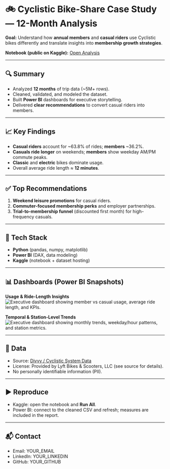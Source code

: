 # 🚲 Cyclistic Bike-Share Case Study — 12-Month Analysis

**Goal:** Understand how **annual members** and **casual riders** use Cyclistic bikes differently and translate insights into **membership growth strategies**.

**Notebook (public on Kaggle):** [Open Analysis](KAGGLE_NOTEBOOK_URL)

---

## 🔍 Summary
- Analyzed **12 months** of trip data (~5M+ rows).
- Cleaned, validated, and modeled the dataset.
- Built **Power BI** dashboards for executive storytelling.
- Delivered **clear recommendations** to convert casual riders into members.

---

## 📈 Key Findings
- **Casual riders** account for ~63.8% of rides; **members** ~36.2%.
- **Casuals ride longer** on weekends; **members** show weekday AM/PM commute peaks.
- **Classic** and **electric** bikes dominate usage.
- Overall average ride length ≈ **12 minutes**.

---

## ✅ Top Recommendations
1. **Weekend leisure promotions** for casual riders.
2. **Commuter-focused membership perks** and employer partnerships.
3. **Trial-to-membership funnel** (discounted first month) for high-frequency casuals.

---

## 🧰 Tech Stack
- **Python** (pandas, numpy, matplotlib)
- **Power BI** (DAX, data modeling)
- **Kaggle** (notebook + dataset hosting)

---

## 📊 Dashboards (Power BI Snapshots)

**Usage & Ride-Length Insights**  
![Executive dashboard showing member vs casual usage, average ride length, and KPIs.](images/dashboard_1.png)

**Temporal & Station-Level Trends**  
![Executive dashboard showing monthly trends, weekday/hour patterns, and station metrics.](images/dashboard_2.png)

---

## 📂 Data
- Source: [Divvy / Cyclistic System Data](DIVVY_DATA_URL)  
- License: Provided by Lyft Bikes & Scooters, LLC (see source for details).  
- No personally identifiable information (PII).

---

## ▶️ Reproduce
- Kaggle: open the notebook and **Run All**.
- Power BI: connect to the cleaned CSV and refresh; measures are included in the report.

---

## 📬 Contact
- Email: YOUR_EMAIL  
- LinkedIn: YOUR_LINKEDIN  
- GitHub: YOUR_GITHUB

